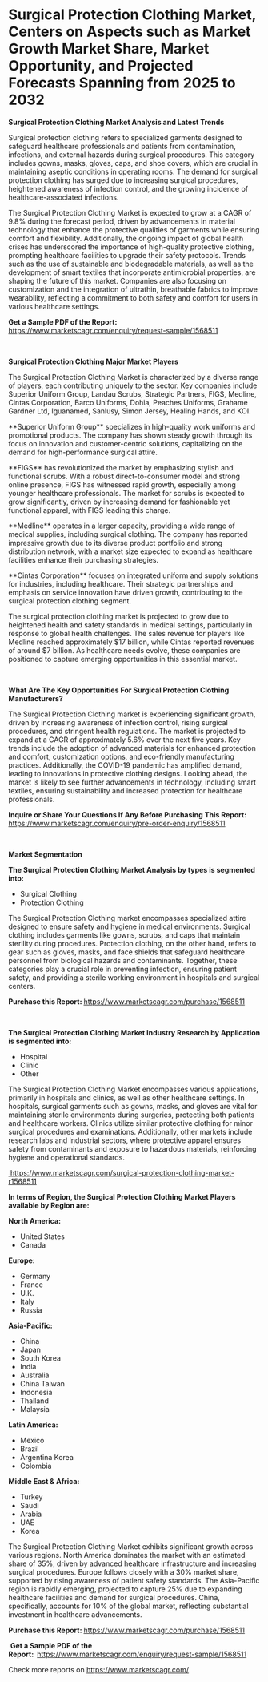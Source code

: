 <p><h1>Surgical Protection Clothing Market, Centers on Aspects such as Market Growth Market Share, Market Opportunity, and Projected Forecasts Spanning from 2025 to 2032</h1></p><p><strong>Surgical Protection Clothing Market Analysis and Latest Trends</strong></p>
<p><p>Surgical protection clothing refers to specialized garments designed to safeguard healthcare professionals and patients from contamination, infections, and external hazards during surgical procedures. This category includes gowns, masks, gloves, caps, and shoe covers, which are crucial in maintaining aseptic conditions in operating rooms. The demand for surgical protection clothing has surged due to increasing surgical procedures, heightened awareness of infection control, and the growing incidence of healthcare-associated infections.</p><p>The Surgical Protection Clothing Market is expected to grow at a CAGR of 9.8% during the forecast period, driven by advancements in material technology that enhance the protective qualities of garments while ensuring comfort and flexibility. Additionally, the ongoing impact of global health crises has underscored the importance of high-quality protective clothing, prompting healthcare facilities to upgrade their safety protocols. Trends such as the use of sustainable and biodegradable materials, as well as the development of smart textiles that incorporate antimicrobial properties, are shaping the future of this market. Companies are also focusing on customization and the integration of ultrathin, breathable fabrics to improve wearability, reflecting a commitment to both safety and comfort for users in various healthcare settings.</p></p>
<p><strong>Get a Sample PDF of the Report:&nbsp;</strong> <a href="https://www.marketscagr.com/enquiry/request-sample/1568511?utm_campaign=2987&utm_medium=2&utm_source=Github&utm_content=ia&utm_term=25032025&utm_id=surgical-protection-clothing">https://www.marketscagr.com/enquiry/request-sample/1568511</a></p>
<p>&nbsp;</p>
<p><strong>Surgical Protection Clothing Major Market Players</strong></p>
<p><p>The Surgical Protection Clothing Market is characterized by a diverse range of players, each contributing uniquely to the sector. Key companies include Superior Uniform Group, Landau Scrubs, Strategic Partners, FIGS, Medline, Cintas Corporation, Barco Uniforms, Dohia, Peaches Uniforms, Grahame Gardner Ltd, Iguanamed, Sanlusy, Simon Jersey, Healing Hands, and KOI.</p><p>**Superior Uniform Group** specializes in high-quality work uniforms and promotional products. The company has shown steady growth through its focus on innovation and customer-centric solutions, capitalizing on the demand for high-performance surgical attire. </p><p>**FIGS** has revolutionized the market by emphasizing stylish and functional scrubs. With a robust direct-to-consumer model and strong online presence, FIGS has witnessed rapid growth, especially among younger healthcare professionals. The market for scrubs is expected to grow significantly, driven by increasing demand for fashionable yet functional apparel, with FIGS leading this charge.</p><p>**Medline** operates in a larger capacity, providing a wide range of medical supplies, including surgical clothing. The company has reported impressive growth due to its diverse product portfolio and strong distribution network, with a market size expected to expand as healthcare facilities enhance their purchasing strategies.</p><p>**Cintas Corporation** focuses on integrated uniform and supply solutions for industries, including healthcare. Their strategic partnerships and emphasis on service innovation have driven growth, contributing to the surgical protection clothing segment.</p><p>The surgical protection clothing market is projected to grow due to heightened health and safety standards in medical settings, particularly in response to global health challenges. The sales revenue for players like Medline reached approximately $17 billion, while Cintas reported revenues of around $7 billion. As healthcare needs evolve, these companies are positioned to capture emerging opportunities in this essential market.</p></p>
<p>&nbsp;</p>
<p><strong>What Are The Key Opportunities For Surgical Protection Clothing Manufacturers?</strong></p>
<p><p>The Surgical Protection Clothing market is experiencing significant growth, driven by increasing awareness of infection control, rising surgical procedures, and stringent health regulations. The market is projected to expand at a CAGR of approximately 5.6% over the next five years. Key trends include the adoption of advanced materials for enhanced protection and comfort, customization options, and eco-friendly manufacturing practices. Additionally, the COVID-19 pandemic has amplified demand, leading to innovations in protective clothing designs. Looking ahead, the market is likely to see further advancements in technology, including smart textiles, ensuring sustainability and increased protection for healthcare professionals.</p></p>
<p><strong>Inquire or Share Your Questions If Any Before Purchasing This Report:</strong> <a href="https://www.marketscagr.com/enquiry/pre-order-enquiry/1568511?utm_campaign=2987&utm_medium=2&utm_source=Github&utm_content=ia&utm_term=25032025&utm_id=surgical-protection-clothing">https://www.marketscagr.com/enquiry/pre-order-enquiry/1568511</a></p>
<p>&nbsp;</p>
<p><strong>Market Segmentation</strong></p>
<p><strong>The Surgical Protection Clothing Market Analysis by types is segmented into:</strong></p>
<p><ul><li>Surgical Clothing</li><li>Protection Clothing</li></ul></p>
<p><p>The Surgical Protection Clothing market encompasses specialized attire designed to ensure safety and hygiene in medical environments. Surgical clothing includes garments like gowns, scrubs, and caps that maintain sterility during procedures. Protection clothing, on the other hand, refers to gear such as gloves, masks, and face shields that safeguard healthcare personnel from biological hazards and contaminants. Together, these categories play a crucial role in preventing infection, ensuring patient safety, and providing a sterile working environment in hospitals and surgical centers.</p></p>
<p><strong>Purchase this Report:&nbsp;</strong><a href="https://www.marketscagr.com/purchase/1568511?utm_campaign=2987&utm_medium=2&utm_source=Github&utm_content=ia&utm_term=25032025&utm_id=surgical-protection-clothing">https://www.marketscagr.com/purchase/1568511</a></p>
<p>&nbsp;</p>
<p><strong>The Surgical Protection Clothing Market Industry Research by Application is segmented into:</strong></p>
<p><ul><li>Hospital</li><li>Clinic</li><li>Other</li></ul></p>
<p><p>The Surgical Protection Clothing Market encompasses various applications, primarily in hospitals and clinics, as well as other healthcare settings. In hospitals, surgical garments such as gowns, masks, and gloves are vital for maintaining sterile environments during surgeries, protecting both patients and healthcare workers. Clinics utilize similar protective clothing for minor surgical procedures and examinations. Additionally, other markets include research labs and industrial sectors, where protective apparel ensures safety from contaminants and exposure to hazardous materials, reinforcing hygiene and operational standards.</p></p>
<p><a href="https://www.marketscagr.com/surgical-protection-clothing-market-r1568511?utm_campaign=2987&utm_medium=2&utm_source=Github&utm_content=ia&utm_term=25032025&utm_id=surgical-protection-clothing">&nbsp;https://www.marketscagr.com/surgical-protection-clothing-market-r1568511</a></p>
<p><strong>In terms of Region, the Surgical Protection Clothing Market Players available by Region are:</strong></p>
<p>
    <p> <strong> North America: </strong>
        <ul>
            <li>United States</li>
            <li>Canada</li>
        </ul>
        </p> 
    <p> <strong> Europe: </strong>
        <ul>
            <li>Germany</li>
            <li>France</li>
            <li>U.K.</li>
            <li>Italy</li>
            <li>Russia</li>
        </ul>
        </p> 
    <p> <strong> Asia-Pacific: </strong>
        <ul>
            <li>China</li>
            <li>Japan</li>
            <li>South Korea</li>
            <li>India</li>
            <li>Australia</li>
            <li>China Taiwan</li>
            <li>Indonesia</li>
            <li>Thailand</li>
            <li>Malaysia</li>
        </ul>
        </p> 
    <p> <strong> Latin America: </strong>
        <ul>
            <li>Mexico</li>
            <li>Brazil</li>
            <li>Argentina Korea</li>
            <li>Colombia</li>
        </ul>
        </p> 
    <p> <strong> Middle East & Africa: </strong>
        <ul>
            <li>Turkey</li>
            <li>Saudi</li>
            <li>Arabia</li>
            <li>UAE</li>
            <li>Korea</li>
        </ul>
    </p>
    </p>
<p><p>The Surgical Protection Clothing Market exhibits significant growth across various regions. North America dominates the market with an estimated share of 35%, driven by advanced healthcare infrastructure and increasing surgical procedures. Europe follows closely with a 30% market share, supported by rising awareness of patient safety standards. The Asia-Pacific region is rapidly emerging, projected to capture 25% due to expanding healthcare facilities and demand for surgical procedures. China, specifically, accounts for 10% of the global market, reflecting substantial investment in healthcare advancements.</p></p>
<p><strong>Purchase this Report: </strong><a href="https://www.marketscagr.com/purchase/1568511?utm_campaign=2987&utm_medium=2&utm_source=Github&utm_content=ia&utm_term=25032025&utm_id=surgical-protection-clothing">https://www.marketscagr.com/purchase/1568511</a></p>
<p>&nbsp;<strong>Get a Sample PDF of the Report:&nbsp;&nbsp;</strong><a href="https://www.marketscagr.com/enquiry/request-sample/1568511?utm_campaign=2987&utm_medium=2&utm_source=Github&utm_content=ia&utm_term=25032025&utm_id=surgical-protection-clothing">https://www.marketscagr.com/enquiry/request-sample/1568511</a></p>
<p><strong></strong></p>
<p>Check more reports on <a href="https://www.marketscagr.com/?utm_campaign=2987&utm_medium=2&utm_source=Github&utm_content=ia&utm_term=25032025&utm_id=surgical-protection-clothing">https://www.marketscagr.com/</a></p>